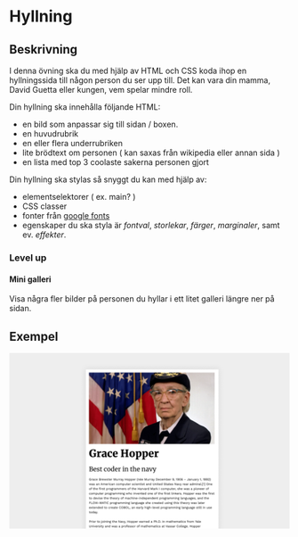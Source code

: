 # Hyllning

## Beskrivning

I denna övning ska du med hjälp av HTML och CSS koda ihop en hyllningssida till någon person du ser upp till. Det kan vara din mamma, David Guetta eller kungen, vem spelar mindre roll.

Din hyllning ska innehålla följande HTML:

- en bild som anpassar sig till sidan / boxen.
- en huvudrubrik
- en eller flera underrubriken
- lite brödtext om personen ( kan saxas från wikipedia eller annan sida )
- en lista med top 3 coolaste sakerna personen gjort


Din hyllning ska stylas så snyggt du kan med hjälp av:

- elementselektorer ( ex. main? )
- CSS classer
- fonter från [google fonts](https://fonts.google.com)
- egenskaper du ska styla är *fontval*, *storlekar*, *färger*, *marginaler*, samt ev. *effekter*.


### Level up

#### Mini galleri

Visa några fler bilder på personen du hyllar i ett litet galleri längre ner på sidan.


## Exempel

![screen](assets/cel_example.png)

